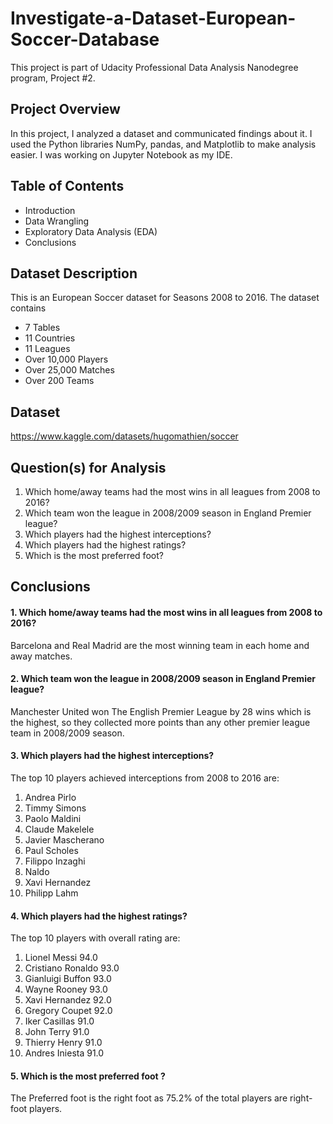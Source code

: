 # Investigate-a-Dataset-European-Soccer-Database

This project is part of Udacity Professional Data Analysis Nanodegree program, Project #2.

## Project Overview

In this project, I analyzed a dataset and communicated findings about it. I used the Python libraries NumPy, pandas, and Matplotlib to make analysis easier. I was working on Jupyter Notebook as my IDE.

## Table of Contents

* Introduction
* Data Wrangling
* Exploratory Data Analysis (EDA)
* Conclusions

## Dataset Description

This is an European Soccer dataset for Seasons 2008 to 2016. The dataset contains

* 7 Tables
* 11 Countries
* 11 Leagues
* Over 10,000 Players
* Over 25,000 Matches
* Over 200 Teams

## Dataset

https://www.kaggle.com/datasets/hugomathien/soccer

## Question(s) for Analysis

1. Which home/away teams had the most wins in all leagues from 2008 to 2016?
2. Which team won the league in 2008/2009 season in England Premier league?
3. Which players had the highest interceptions?
4. Which players had the highest ratings?
5. Which is the most preferred foot?

## Conclusions

#### 1. Which home/away teams had the most wins in all leagues from 2008 to 2016?
Barcelona and Real Madrid are the most winning team in each home and away matches.

#### 2. Which team won the league in 2008/2009 season in England Premier league?
Manchester United won The English Premier League by 28 wins which is the highest, so they collected more points than any other premier league team in 2008/2009 season.

#### 3. Which players had the highest interceptions?
The top 10 players achieved interceptions from 2008 to 2016 are:
1. Andrea Pirlo
2. Timmy Simons
3. Paolo Maldini
4. Claude Makelele
5. Javier Mascherano
6. Paul Scholes
7. Filippo Inzaghi
8. Naldo
9. Xavi Hernandez
10. Philipp Lahm

#### 4. Which players had the highest ratings?
The top 10 players with overall rating are:
1. Lionel Messi         94.0
2. Cristiano Ronaldo    93.0
3. Gianluigi Buffon     93.0
4. Wayne Rooney         93.0
5. Xavi Hernandez       92.0
6. Gregory Coupet       92.0
7. Iker Casillas        91.0
8. John Terry           91.0
9. Thierry Henry        91.0
10. Andres Iniesta      91.0

#### 5. Which is the most preferred foot ?
The Preferred foot is the right foot as 75.2% of the total players are right-foot players.
